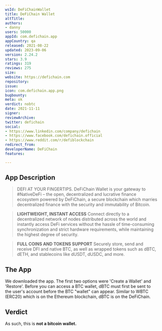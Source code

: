 ```yaml
---
wsId: DeFiChainWallet
title: DeFiChain Wallet
altTitle: 
authors:
- danny
users: 50000
appId: com.defichain.app
appCountry: qa
released: 2021-08-22
updated: 2023-09-06
version: 2.24.2
stars: 3.9
ratings: 319
reviews: 275
size: 
website: https://defichain.com
repository: 
issue: 
icon: com.defichain.app.png
bugbounty: 
meta: ok
verdict: nobtc
date: 2021-11-11
signer: 
reviewArchive: 
twitter: defichain
social:
- https://www.linkedin.com/company/defichain
- https://www.facebook.com/defichain.official
- https://www.reddit.com/r/defiblockchain
redirect_from: 
developerName: DeFiChain
features: 

---
```


## App Description

> DEFI AT YOUR FINGERTIPS. DeFiChain Wallet is your gateway to #NativeDeFi – the open, decentralized and lucrative finance ecosystem powered by DeFiChain, a secure blockchain which marries decentralized finance with the security and immutability of Bitcoin.

> **LIGHTWEIGHT, INSTANT ACCESS**
Connect directly to a decentralized network of nodes distributed across the world and instantly access DeFi services without the hassle of time-consuming synchronization and strict hardware requirements, while maintaining the highest degree of security.

> **FULL COINS AND TOKENS SUPPORT**
Securely store, send and receive DFI and native BTC, as well as wrapped tokens such as dBTC, dETH, and stablecoins like dUSDT, dUSDC, and more.

## The App

We downloaded the app. The first two options were 'Create a Wallet' and 'Restore'. Before you can access a BTC wallet, dBTC must first be sent to the user's account before the BTC "wallet" can appear. Similar to WBTC (ERC20) which is on the Ethereum blockchain, dBTC is on the DeFiChain.

## Verdict

As such, this is **not a bitcoin wallet.**
